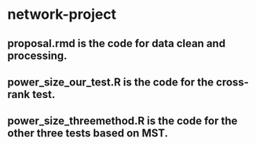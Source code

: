 # network-project
## proposal.rmd is the code for data clean and processing.

## power_size_our_test.R is the code for the cross-rank test.

## power_size_threemethod.R is the code for the other three tests based on MST.


